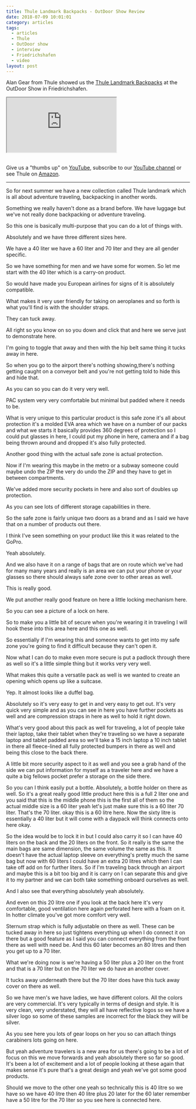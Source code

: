 ```yaml
---
title: Thule Landmark Backpacks - OutDoor Show Review
date: 2018-07-09 10:01:01
category: articles
tags:
  - articles
  - Thule
  - OutDoor show
  - interview
  - Friedrichshafen
  - video
layout: post
---
```


Alan Gear from Thule showed us the <a rel="nofollow" href="https://amzn.to/2L0R8qi" >Thule Landmark Backpacks</a> at the OutDoor Show in Friedrichshafen.

<div class="embed-responsive embed-responsive-16by9">
    <iframe class="embed-responsive-item" src="https://www.youtube.com/embed/9SllIZQGiQs"></iframe>
</div>
<br>
<!--more-->

Give us a "thumbs up" on <a rel="nofollow" href="https://www.youtube.com/watch?v=9SllIZQGiQs"  target="_blank">YouTube</a>, subscribe to our <a rel="nofollow"  target="_blank"  href="https://www.youtube.com/channel/UCnO9Q_m9EaOCrHmmQIBVBNw?sub_confirmation=1">YouTube channel</a> or see Thule on <a rel="nofollow" href="https://amzn.to/2u5tTFb"  target="_blank">Amazon</a>.

---

So for next summer we have a new collection called Thule landmark which is all about adventure traveling, backpacking in
another words.

Something we really haven't done as a brand before. We have luggage but we've not really done backpacking or adventure traveling.

So this one is basically multi-purpose that you can do a lot of things with.

Absolutely and we have three different sizes here.

We have a 40 liter we have a 60 liter and 70 liter and they are all gender specific.

So we have something for men and we have some for women. So let me start with the 40 liter which is a carry-on product.

So would have made you European airlines for signs of it is absolutely compatible.

What makes it very user friendly for taking on aeroplanes and so forth is what you'll find is with the shoulder straps.

They can tuck away.

All right so you know on so you down and click that and here we serve just to demonstrate here.

I'm going to toggle that away and then with the hip belt same thing it tucks away in here.

So when you go to the airport there's nothing showing,there's nothing getting caught on a conveyor belt and you're not getting told to hide this and hide that.

As you can so you can do it very very well.

PAC system very very comfortable but minimal but padded where it needs to be.

What is very unique to this particular product is this safe zone it's all about protection it's a molded EVA area which we have on
a number of our packs and what we starts it basically provides 360 degrees of protection so I could put glasses in here, I could put my phone in
here, camera and if a bag being thrown around and dropped it's also fully protected.

Another good thing with the actual safe zone is actual protection.

Now if I'm wearing this maybe in the metro or a subway someone could maybe undo the ZIP the very do undo the ZIP and they have to get in between
compartments.

We've added more security pockets in here and also sort of doubles up protection.

As you can see lots of different storage capabilities in there.

So the safe zone is fairly unique two doors as a brand and as I said we have that on a number of products out there.

I think I've seen something on your product like this it was related to the GoPro.

Yeah absolutely.

And we also have it on a range of bags that are on route which we've had for many many years and really is an area we can put your phone or your
glasses so there should always safe zone over to other areas as well.

This is really good.

We put another really good feature on here a little locking mechanism here.

So you can see a picture of a lock on here.

So to make you a little bit of secure when you're wearing it in traveling I will hook these into this area here and this one as well.

So essentially if I'm wearing this and someone wants to get into my safe zone you're going to find it difficult because they can't open it.

Now what I can do to make even more secure is put a padlock through there as well so it's a little
simple thing but it works very very well.

What makes this quite a versatile pack as well is we wanted to create an opening which opens up like a suitcase.

Yep. It almost looks like a duffel bag.

Absolutely so it's very easy to get in and very easy to get out. It's very quick very simple and as you can
see in here you have further pockets as well and are compression straps in here as well to hold it right down.

What's very good about this pack as well for traveling, a lot of people take their laptop, take their tablet when they're traveling so we have a separate laptop and tablet padded area so we'll take a 15 inch laptop a 10 inch tablet in there all fleece-lined all fully protected bumpers in there as well and being this close to the back there.

A little bit more security aspect to it as well and you see a grab hand of the side we can put information for myself as a traveler here and we have a quite a big fellows pocket prefer a storage on the side there.

So you can I think easily put a bottle. Absolutely, a bottle holder on there as well. So it's a great really good little product here
this is a full 2 liter one and you said that this is the middle phone this is the first all of them so the actual middle size is a 60 liter yeah let's just make sure this is a 60 liter 70 liter. That's the 70 liter. okay this is a 60 litre here. Now the sixty litre is essentially a 40 liter but it will come with a daypack will think connects onto here okay.

So the idea would be to lock it in but I could also carry it so I can have 40 liters on the back and the 20 liters on the front. So it really is
the same the main bags are same dimension, the same volume the same as this. It doesn't have the actual laptop sleeve on everything's pretty
much the same bag but now with 60 liters I could have an extra 20 litres which then I can take off add on for further liters. So if I'm traveling back through an airport and maybe this is a bit too big and it is carry on I can separate this and give it
to my partner and we can both take something onboard ourselves as well.

And I also see that everything absolutely yeah absolutely.

And even on this 20 litre one if you look at the back here it's very comfortable, good ventilation here again perforated here with a foam on it. In hotter climate you've got more comfort very well.

Sternum strap which is fully adjustable on there as well. These can be tucked away in here so just tightens everything up when I do connect it on there but a good feature as I said you can connect everything from the front there as well with need be. And this 60 later becomes an 80 litres and then you get up to a 70 liter.

What we're doing now is we're having a 50 liter plus a 20 liter on the front and that is a 70 liter but on the 70 liter we do have an another cover.

It tucks away underneath there but the 70 liter does have this tuck away cover on there as well.

So we have men's we have ladies, we have different colors. All the colors are very commercial. It's very typically in terms of design and style. It is very clean, very understated, they will all have reflective logos so we have a silver logo so some of these samples are incorrect for the black they will be silver.

As you see here you lots of gear loops on her you so can attach things carabiners lots going on here.

But yeah adventure travelers is a new area for us there's going to be a lot of focus on this we move forwards and yeah absolutely there so far so good. It's been a lot of excitement and a lot of people looking at these again that makes sense it's pure that's a great design and yeah we've got some good products.

Should we move to the other one yeah so technically this is 40 litre so we have so we have 40 litre then 40 litre
plus 20 later for the 60 later remember have a 50 litre for the 70 liter so you see here is connected here.
